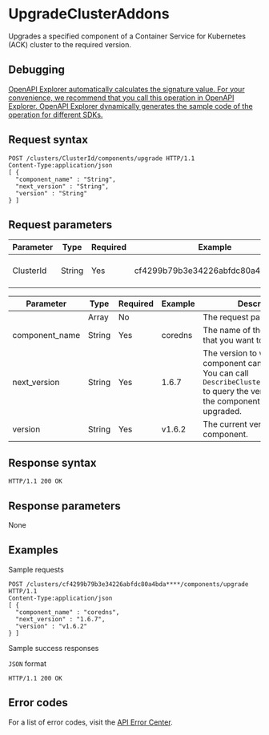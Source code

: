 # UpgradeClusterAddons

Upgrades a specified component of a Container Service for Kubernetes \(ACK\) cluster to the required version.

## Debugging

[OpenAPI Explorer automatically calculates the signature value. For your convenience, we recommend that you call this operation in OpenAPI Explorer. OpenAPI Explorer dynamically generates the sample code of the operation for different SDKs.](https://api.aliyun.com/#product=CS&api=UpgradeClusterAddons&type=ROA&version=2015-12-15)

## Request syntax

```
POST /clusters/ClusterId/components/upgrade HTTP/1.1 
Content-Type:application/json
[ {
  "component_name" : "String",
  "next_version" : "String",
  "version" : "String"
} ]
```

## Request parameters

|Parameter|Type|Required|Example|Description|
|---------|----|--------|-------|-----------|
|ClusterId|String|Yes|cf4299b79b3e34226abfdc80a4bda\*\*\*\*|The ID of the ACK cluster. |

|Parameter|Type|Required|Example|Description|
|---------|----|--------|-------|-----------|
| |Array|No| |The request parameters. |
|component\_name|String|Yes|coredns|The name of the component that you want to upgrade. |
|next\_version|String|Yes|1.6.7|The version to which the component can be upgraded. You can call `DescribeClusterAddonsVersion` to query the version to which the component can be upgraded. |
|version|String|Yes|v1.6.2|The current version of the component. |

## Response syntax

```
HTTP/1.1 200 OK
```

## Response parameters

None

## Examples

Sample requests

```
POST /clusters/cf4299b79b3e34226abfdc80a4bda****/components/upgrade HTTP/1.1 
Content-Type:application/json
[ {
  "component_name" : "coredns",
  "next_version" : "1.6.7",
  "version" : "v1.6.2"
} ]
```

Sample success responses

`JSON` format

```
HTTP/1.1 200 OK
```

## Error codes

For a list of error codes, visit the [API Error Center](https://error-center.alibabacloud.com/status/product/CS).

